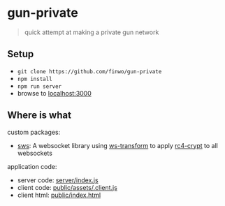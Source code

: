# gun-private

> quick attempt at making a private gun network

## Setup

- `git clone https://github.com/finwo/gun-private`
- `npm install`
- `npm run server`
- browse to [localhost:3000](http://localhost:3000/)

## Where is what

custom packages:
- [sws](lib/sws/sws.js): A websocket library using [ws-transform][ws-transform] to apply [rc4-crypt][rc4-crypt] to all
  websockets

application code:

- server code: [server/index.js](server/index.js)
- client code: [public/assets/.client.js](public/assets/.client.js)
- client html: [public/index.html](public/index.html)

[ws-transform]: https://npmjs.com/package/ws-transform
[rc4-crypt]: https://npmjs.com/package/rc4-crypt
